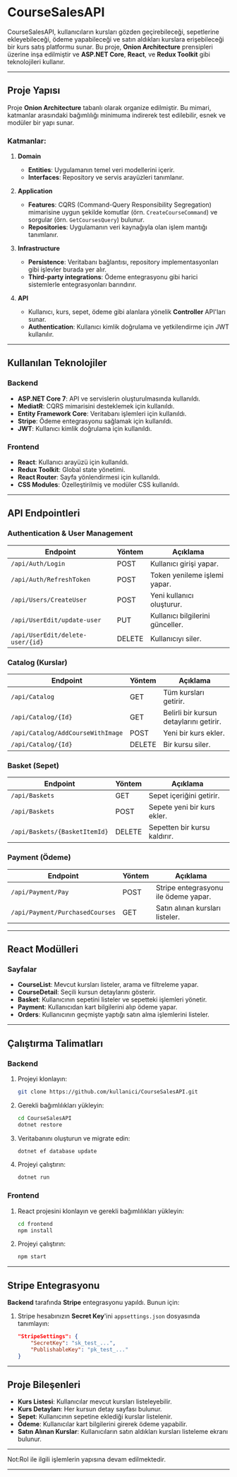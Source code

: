 # CourseSalesAPI

CourseSalesAPI, kullanıcıların kursları gözden geçirebileceği, sepetlerine ekleyebileceği, ödeme yapabileceği ve satın aldıkları kurslara erişebileceği bir kurs satış platformu sunar. Bu proje, **Onion Architecture** prensipleri üzerine inşa edilmiştir ve **ASP.NET Core**, **React**, ve **Redux Toolkit** gibi teknolojileri kullanır.

---

## Proje Yapısı

Proje **Onion Architecture** tabanlı olarak organize edilmiştir. Bu mimari, katmanlar arasındaki bağımlılığı minimuma indirerek test edilebilir, esnek ve modüler bir yapı sunar.

### Katmanlar:
1. **Domain**
   - **Entities**: Uygulamanın temel veri modellerini içerir.
   - **Interfaces**: Repository ve servis arayüzleri tanımlanır.

2. **Application**
   - **Features**: CQRS (Command-Query Responsibility Segregation) mimarisine uygun şekilde komutlar (örn. `CreateCourseCommand`) ve sorgular (örn. `GetCoursesQuery`) bulunur.
   - **Repositories**: Uygulamanın veri kaynağıyla olan işlem mantığı tanımlanır.

3. **Infrastructure**
   - **Persistence**: Veritabanı bağlantısı, repository implementasyonları gibi işlevler burada yer alır.
   - **Third-party integrations**: Ödeme entegrasyonu gibi harici sistemlerle entegrasyonları barındırır.

4. **API**
   - Kullanıcı, kurs, sepet, ödeme gibi alanlara yönelik **Controller** API'ları sunar.
   - **Authentication**: Kullanıcı kimlik doğrulama ve yetkilendirme için JWT kullanılır.

---

## Kullanılan Teknolojiler

### Backend
- **ASP.NET Core 7**: API ve servislerin oluşturulmasında kullanıldı.
- **MediatR**: CQRS mimarisini desteklemek için kullanıldı.
- **Entity Framework Core**: Veritabanı işlemleri için kullanıldı.
- **Stripe**: Ödeme entegrasyonu sağlamak için kullanıldı.
- **JWT**: Kullanıcı kimlik doğrulama için kullanıldı.

### Frontend
- **React**: Kullanıcı arayüzü için kullanıldı.
- **Redux Toolkit**: Global state yönetimi.
- **React Router**: Sayfa yönlendirmesi için kullanıldı.
- **CSS Modules**: Özelleştirilmiş ve modüler CSS kullanıldı.

---

## API Endpointleri

### **Authentication & User Management**
| Endpoint                  | Yöntem   | Açıklama                            |
|---------------------------|-----------|----------------------------------------|
| `/api/Auth/Login`         | POST      | Kullanıcı girişi yapar.            |
| `/api/Auth/RefreshToken`  | POST      | Token yenileme işlemi yapar.           |
| `/api/Users/CreateUser`   | POST      | Yeni kullanıcı oluşturur.           |
| `/api/UserEdit/update-user` | PUT     | Kullanıcı bilgilerini günceller.   |
| `/api/UserEdit/delete-user/{id}` | DELETE | Kullanıcıyı siler.            |

### **Catalog (Kurslar)**
| Endpoint                  | Yöntem   | Açıklama                            |
|---------------------------|-----------|----------------------------------------|
| `/api/Catalog`            | GET       | Tüm kursları getirir.                |
| `/api/Catalog/{Id}`       | GET       | Belirli bir kursun detaylarını getirir. |
| `/api/Catalog/AddCourseWithImage` | POST | Yeni bir kurs ekler.                   |
| `/api/Catalog/{Id}`       | DELETE    | Bir kursu siler.                       |

### **Basket (Sepet)**
| Endpoint                  | Yöntem   | Açıklama                            |
|---------------------------|-----------|----------------------------------------|
| `/api/Baskets`            | GET       | Sepet içeriğini getirir.             |
| `/api/Baskets`            | POST      | Sepete yeni bir kurs ekler.           |
| `/api/Baskets/{BasketItemId}` | DELETE | Sepetten bir kursu kaldırır.         |

### **Payment (Ödeme)**
| Endpoint                  | Yöntem   | Açıklama                            |
|---------------------------|-----------|----------------------------------------|
| `/api/Payment/Pay`        | POST      | Stripe entegrasyonu ile ödeme yapar. |
| `/api/Payment/PurchasedCourses` | GET | Satın alınan kursları listeler.     |

---

## React Modülleri

### Sayfalar
- **CourseList**: Mevcut kursları listeler, arama ve filtreleme yapar.
- **CourseDetail**: Seçili kursun detaylarını gösterir.
- **Basket**: Kullanıcının sepetini listeler ve sepetteki işlemleri yönetir.
- **Payment**: Kullanıcıdan kart bilgilerini alıp ödeme yapar.
- **Orders**: Kullanıcının geçmişte yaptığı satın alma işlemlerini listeler.

---

## Çalıştırma Talimatları

### Backend
1. Projeyi klonlayın:
   ```bash
   git clone https://github.com/kullanici/CourseSalesAPI.git
   ```
2. Gerekli bağımlılıkları yükleyin:
   ```bash
   cd CourseSalesAPI
   dotnet restore
   ```
3. Veritabanını oluşturun ve migrate edin:
   ```bash
   dotnet ef database update
   ```
4. Projeyi çalıştırın:
   ```bash
   dotnet run
   ```

### Frontend
1. React projesini klonlayın ve gerekli bağımlılıkları yükleyin:
   ```bash
   cd frontend
   npm install
   ```
2. Projeyi çalıştırın:
   ```bash
   npm start
   ```

---

## Stripe Entegrasyonu
**Backend** tarafında **Stripe** entegrasyonu yapıldı. Bunun için:
1. Stripe hesabınızın **Secret Key**'ini `appsettings.json` dosyasında tanımlayın:
   ```json
   "StripeSettings": {
       "SecretKey": "sk_test_...",
       "PublishableKey": "pk_test_..."
   }
   ```

---

## Proje Bileşenleri
- **Kurs Listesi**: Kullanıcılar mevcut kursları listeleyebilir.
- **Kurs Detayları**: Her kursun detay sayfası bulunur.
- **Sepet**: Kullanıcının sepetine eklediği kurslar listelenir.
- **Ödeme**: Kullanıcılar kart bilgilerini girerek ödeme yapabilir.
- **Satın Alınan Kurslar**: Kullanıcıların satın aldıkları kursları listeleme ekranı bulunur.

---

Not:Rol ile ilgili işlemlerin yapısına devam edilmektedir.

---




